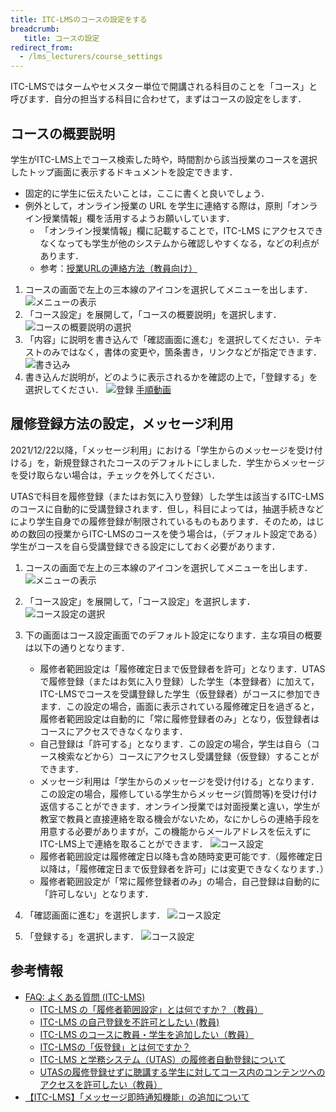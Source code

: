 ```yaml
---
title: ITC-LMSのコースの設定をする
breadcrumb:
   title: コースの設定
redirect_from:
  - /lms_lecturers/course_settings
---
```

ITC-LMSではタームやセメスター単位で開講される科目のことを「コース」と呼びます．自分の担当する科目に合わせて，まずはコースの設定をします．

## コースの概要説明

学生がITC-LMS上でコース検索した時や，時間割から該当授業のコースを選択したトップ画面に表示するドキュメントを設定できます．

* 固定的に学生に伝えたいことは，ここに書くと良いでしょう．
* 例外として，オンライン授業の URL を学生に連絡する際は，原則「オンライン授業情報」欄を活用するようお願いしています．
  * 「オンライン授業情報」欄に記載することで，ITC-LMS にアクセスできなくなっても学生が他のシステムから確認しやすくなる，などの利点があります．
  * 参考：[授業URLの連絡方法（教員向け）](/faculty_members/url#use-online-class-info-in-general)

1. コースの画面で左上の三本線のアイコンを選択してメニューを出します．
![メニューの表示](../cs1.png)
2. 「コース設定」を展開して，「コースの概要説明」を選択します．
![コースの概要説明の選択](cs2.png)
3. 「内容」に説明を書き込んで「確認画面に進む」を選択してください．テキストのみではなく，書体の変更や，箇条書き，リンクなどが指定できます．
![書き込み](cs3.png)
4. 書き込んだ説明が，どのように表示されるかを確認の上で，「登録する」を選択してください．
![登録](cs4.png)
[手順動画](https://youtu.be/Sdqtw2m1j48)

## 履修登録方法の設定，メッセージ利用

<div class="box">2021/12/22以降，「メッセージ利用」における「学生からのメッセージを受け付ける」を，新規登録されたコースのデフォルトにしました．学生からメッセージを受け取らない場合は，チェックを外してください．</div>

UTASで科目を履修登録（またはお気に入り登録）した学生は該当するITC-LMSのコースに自動的に受講登録されます．但し，科目によっては，抽選手続きなどにより学生自身での履修登録が制限されているものもあります．そのため，はじめの数回の授業からITC-LMSのコースを使う場合は，（デフォルト設定である）学生がコースを自ら受講登録できる設定にしておく必要があります．

1. コースの画面で左上の三本線のアイコンを選択してメニューを出します．
![メニューの表示](../cs1.png)
2. 「コース設定」を展開して，「コース設定」を選択します．
![コース設定の選択](cs5.png)
3. 下の画面はコース設定画面でのデフォルト設定になります．主な項目の概要は以下の通りとなります．
    * 履修者範囲設定は「履修確定日まで仮登録者を許可」となります．UTASで履修登録（またはお気に入り登録）した学生（本登録者）に加えて，ITC-LMSでコースを受講登録した学生（仮登録者）がコースに参加できます．この設定の場合，画面に表示されている履修確定日を過ぎると，履修者範囲設定は自動的に「常に履修登録者のみ」となり，仮登録者はコースにアクセスできなくなります．
    * 自己登録は「許可する」となります．この設定の場合，学生は自ら（コース検索などから）コースにアクセスし受講登録（仮登録）することができます．
    * メッセージ利用は「学生からのメッセージを受け付ける」となります．この設定の場合，履修している学生からメッセージ(質問等)を受け付け返信することができます．オンライン授業では対面授業と違い，学生が教室で教員と直接連絡を取る機会がないため，なにかしらの連絡手段を用意する必要がありますが，この機能からメールアドレスを伝えずにITC-LMS上で連絡を取ることができます．
    ![コース設定](cs6.png)
    * 履修者範囲設定は履修確定日以降も含め随時変更可能です.（履修確定日以降は，「履修確定日まで仮登録者を許可」には変更できなくなります．）
    * 履修者範囲設定が「常に履修登録者のみ」の場合，自己登録は自動的に「許可しない」となります．

4. 「確認画面に進む」を選択します．
![コース設定](cs7.png)
5. 「登録する」を選択します．
![コース設定](cs8.png)


<!-- 
コース設定 -> コース設定で編集する
「履修者範囲設定」，「自己登録」，「履修確定以降」，「メッセージ利用」についてお勧め設定と，変更するとどうなるかの説明をする
-->


## 参考情報
* <a href="https://www.ecc.u-tokyo.ac.jp/itc-lms/faq.html">FAQ: よくある質問 (ITC-LMS)</a>
  * <a href="https://www.ecc.u-tokyo.ac.jp/announcement/2015/08/11_2065.html">ITC-LMS の「履修者範囲設定」とは何ですか？（教員）</a>
  * <a href="https://www.ecc.u-tokyo.ac.jp/announcement/2014/04/16_1870.html">ITC-LMS の自己登録を不許可としたい (教員)</a>
  * <a href="https://www.ecc.u-tokyo.ac.jp/announcement/2015/03/10_2012.html">ITC-LMS のコースに教員・学生を追加したい（教員）</a>
  * <a href="https://www.ecc.u-tokyo.ac.jp/announcement/2015/08/11_2066.html">ITC-LMSの「仮登録」とは何ですか？</a>
  * <a href="https://www.ecc.u-tokyo.ac.jp/announcement/2014/04/16_1863.html">ITC-LMS と学務システム（UTAS）の履修者自動登録について</a>
  * <a href="https://www.ecc.u-tokyo.ac.jp/announcement/2021/06/07_3336.html">UTASの履修登録せずに聴講する学生に対してコース内のコンテンツへのアクセスを許可したい（教員）</a>
* <a href="https://www.ecc.u-tokyo.ac.jp/announcement/2022/09/27_3469.html">【ITC-LMS】「メッセージ即時通知機能」の追加について</a>
